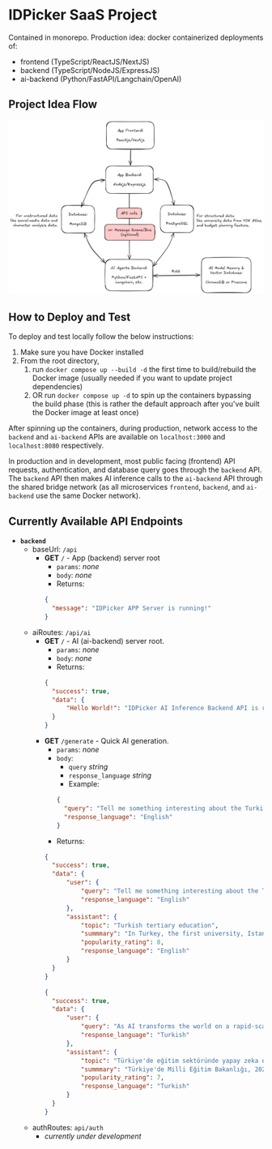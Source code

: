 # IDPicker SaaS Project
Contained in monorepo. Production idea: docker containerized deployments of:
- frontend (TypeScript/ReactJS/NextJS)
- backend (TypeScript/NodeJS/ExpressJS)
- ai-backend (Python/FastAPI/Langchain/OpenAI)

## Project Idea Flow
![project idea flow map](docs/assets/project-idea-flow.png)

## How to Deploy and Test
To deploy and test locally follow the below instructions:
1. Make sure you have Docker installed
2. From the root directory,
   1. run `docker compose up --build -d` the first time to build/rebuild the Docker image (usually needed if you want to update project dependencies)
   2. OR run `docker compose up -d` to spin up the containers bypassing the build phase (this is rather the default approach after you've built the Docker image at least once)

After spinning up the containers, during production, network access to the `backend` and `ai-backend` APIs are available on `localhost:3000` and `localhost:8080` respectively.

In production and in development, most public facing (frontend) API requests, authentication, and database query goes through the `backend` API. The `backend` API then makes AI inference calls to the `ai-backend` API through the shared bridge network (as all microservices `frontend`, `backend`, and `ai-backend` use the same Docker network).

## Currently Available API Endpoints
- **`backend`**
  - baseUrl: `/api`
    - **GET** `/` - App (backend) server root
      - `params`: *none*
      - `body`: *none*
      - Returns:
      ```json
      {
        "message": "IDPicker APP Server is running!"
      }
      ```
  - aiRoutes: `/api/ai`
    - **GET** `/` - AI (ai-backend) server root.
      - `params`: *none*
      - `body`: *none*
      - Returns:
      ```json
      {
        "success": true,
        "data": {
            "Hello World!": "IDPicker AI Inference Backend API is running!"
        }
      }
      ``` 
    - **GET** `/generate` - Quick AI generation.
      - `params`: *none*
      - `body`:
        - `query` *string*
        - `response_language` *string*
        - Example:
        ```json
        {
          "query": "Tell me something interesting about the Turkish tertiary education sector.",
          "response_language": "English"
        }
        ```
      - Returns:
      ```json
      {
        "success": true,
        "data": {
            "user": {
                "query": "Tell me something interesting about the Turkish tertiary education sector.",
                "response_language": "English"
            },
            "assistant": {
                "topic": "Turkish tertiary education",
                "summmary": "In Turkey, the first university, Istanbul University, was established in 1453, shortly after the Ottoman conquest of Constantinople. It is one of the oldest universities in the world and has played a significant role in shaping higher education in the region.",
                "popularity_rating": 8,
                "response_language": "English"
            }
        }
      }
      ```
      ```json
      {
        "success": true,
        "data": {
            "user": {
                "query": "As AI transforms the world on a rapid-scale, what is the Turkey education sector doing about training the next-generation to be AI-capable?",
                "response_language": "Turkish"
            },
            "assistant": {
                "topic": "Türkiye'de eğitim sektöründe yapay zeka eğitimi",
                "summmary": "Türkiye'de Milli Eğitim Bakanlığı, 2021 yılında ilk defa lise seviyesinde 'Yapay Zeka ve Veri Bilimi' seçmeli derslerini müfredata eklemiştir. Bu derslerle öğrenciler temel yapay zeka kavramları ve uygulamalarıyla tanışma fırsatı buluyor. Türkiye bu adımıyla yapay zeka eğitimine erken yaşta başlama konusunda öncülük eden ülkeler arasında yer almaktadır.",
                "popularity_rating": 7,
                "response_language": "Turkish"
            }
        }
      }
      ```
  - authRoutes: `api/auth`
    - *currently under development*


